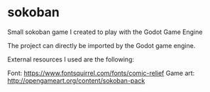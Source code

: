 # sokoban
Small sokoban game I created to play with the Godot Game Engine

The project can directly be imported by the Godot game engine.

External resources I used are the following:

Font: https://www.fontsquirrel.com/fonts/comic-relief
Game art: http://opengameart.org/content/sokoban-pack
